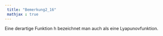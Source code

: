 ```yaml
---
 title: "Bemerkung2_16"
 mathjax : true
---
```

Eine derartige Funktion h bezeichnet man auch als eine Lyapunovfunktion.
